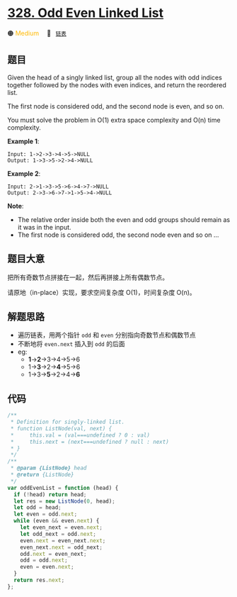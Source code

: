 # [328. Odd Even Linked List](https://leetcode.com/problems/odd-even-linked-list/)

🟠 <font color=#ffb800>Medium</font>&emsp; 🔖&ensp; [`链表`](/leetcode/outline/tag/linked-list.md)

## 题目

Given the head of a singly linked list, group all the nodes with odd indices together followed by the nodes with even indices, and return the reordered list.

The first node is considered odd, and the second node is even, and so on.

You must solve the problem in O(1) extra space complexity and O(n) time complexity.

**Example 1**:

```
Input: 1->2->3->4->5->NULL
Output: 1->3->5->2->4->NULL
```

**Example 2**:

```
Input: 2->1->3->5->6->4->7->NULL
Output: 2->3->6->7->1->5->4->NULL
```

**Note**:

- The relative order inside both the even and odd groups should remain as it was in the input.
- The first node is considered odd, the second node even and so on ...

## 题目大意

把所有奇数节点拼接在一起，然后再拼接上所有偶数节点。

请原地（in-place）实现，要求空间复杂度 O(1)，时间复杂度 O(n)。

## 解题思路

- 遍历链表，用两个指针 `odd` 和 `even` 分别指向奇数节点和偶数节点
- 不断地将 `even.next` 插入到 `odd` 的后面
- eg:
  - **1**->**2**->3->4->5->6
  - 1->**3**->2->**4**->5->6
  - 1->3->**5**->2->4->**6**

## 代码

```javascript
/**
 * Definition for singly-linked list.
 * function ListNode(val, next) {
 *     this.val = (val===undefined ? 0 : val)
 *     this.next = (next===undefined ? null : next)
 * }
 */
/**
 * @param {ListNode} head
 * @return {ListNode}
 */
var oddEvenList = function (head) {
  if (!head) return head;
  let res = new ListNode(0, head);
  let odd = head;
  let even = odd.next;
  while (even && even.next) {
    let even_next = even.next;
    let odd_next = odd.next;
    even.next = even_next.next;
    even_next.next = odd_next;
    odd.next = even_next;
    odd = odd.next;
    even = even.next;
  }
  return res.next;
};
```
